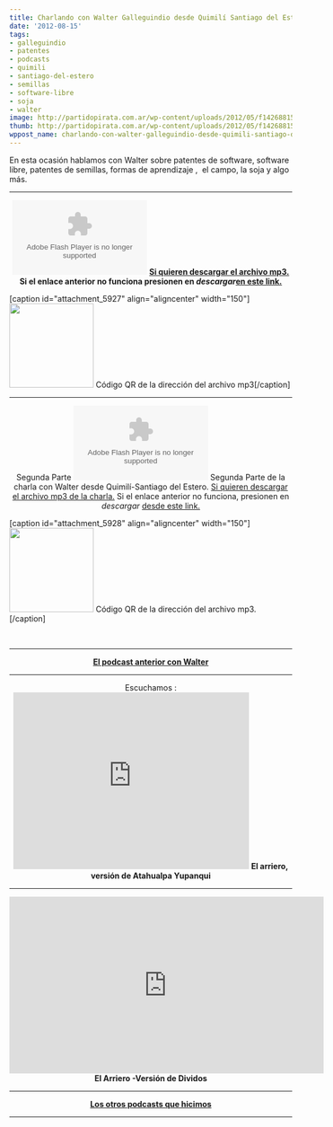 ```yaml
---
title: Charlando con Walter Galleguindio desde Quimilí Santiago del Estero
date: '2012-08-15'
tags:
- galleguindio
- patentes
- podcasts
- quimili
- santiago-del-estero
- semillas
- software-libre
- soja
- walter
image: http://partidopirata.com.ar/wp-content/uploads/2012/05/f142688152.jpg
thumb: http://partidopirata.com.ar/wp-content/uploads/2012/05/f142688152-150x150.jpg
wppost_name: charlando-con-walter-galleguindio-desde-quimili-santiago-del-estero
---
```


En esta ocasión hablamos con Walter sobre patentes de software, software libre, patentes de semillas, formas de aprendizaje ,  el campo, la soja y algo más.

<hr />
<p style="text-align: center;"><object id="player1377578" width="240" height="133" classid="clsid:d27cdb6e-ae6d-11cf-96b8-444553540000" codebase="http://download.macromedia.com/pub/shockwave/cabs/flash/swflash.cab#version=6,0,40,0"><param name="AllowScriptAccess" value="always" /><param name="allowFullScreen" value="true" /><param name="wmode" value="transparent" /><param name="src" value="http://www.ivoox.com/playerivoox_ee_1377578_1.html" /><param name="allowfullscreen" value="true" /><param name="allowscriptaccess" value="always" /><embed id="player1377578" width="240" height="133" type="application/x-shockwave-flash" src="http://www.ivoox.com/playerivoox_ee_1377578_1.html" AllowScriptAccess="always" allowFullScreen="true" wmode="transparent" allowfullscreen="true" allowscriptaccess="always" /></object>
<strong><a href="http://www.ivoox.com/charlando-galleguindio-walter-desde-quimili-santiago-del-estero_md_1377578_1.mp3" target="_blank">Si quieren descargar el archivo mp3.</a></strong>
<strong> Si el enlace anterior no funciona presionen en <em>descargar</em><a href="http://www.ivoox.com/charlando-galleguindio-walter-desde-quimili-santiago-del-estero-audios-mp3_rf_1377578_1.html" target="_blank">en este link.</a></strong></p>


[caption id="attachment_5927" align="aligncenter" width="150"]<a href="http://partidopirata.com.ar/wp-content/uploads/2012/08/chart4.png"><img class="size-full wp-image-5927" title="chart" src="http://partidopirata.com.ar/wp-content/uploads/2012/08/chart4.png" alt="" width="150" height="150" /></a> Código QR de la dirección del archivo mp3[/caption]

<hr />

<center>Segunda Parte
<object id="player1377609" width="240" height="133" classid="clsid:d27cdb6e-ae6d-11cf-96b8-444553540000" codebase="http://download.macromedia.com/pub/shockwave/cabs/flash/swflash.cab#version=6,0,40,0"><param name="AllowScriptAccess" value="always" /><param name="allowFullScreen" value="true" /><param name="wmode" value="transparent" /><param name="src" value="http://www.ivoox.com/playerivoox_ee_1377609_1.html" /><param name="allowfullscreen" value="true" /><param name="allowscriptaccess" value="always" /><embed id="player1377609" width="240" height="133" type="application/x-shockwave-flash" src="http://www.ivoox.com/playerivoox_ee_1377609_1.html" AllowScriptAccess="always" allowFullScreen="true" wmode="transparent" allowfullscreen="true" allowscriptaccess="always" /></object>
Segunda Parte de la charla con Walter desde Quimilí-Santiago del Estero.
<a href="http://www.ivoox.com/charlando-galleguindio-walter-desde-quimili-santiago-del-estero_md_1377609_1.mp3" target="_blank">Si quieren descargar el archivo mp3 de la charla.</a>
Si el enlace anterior no funciona, presionen en <em>descargar</em> <a href="http://www.ivoox.com/charlando-galleguindio-walter-desde-quimili-santiago-del-estero-audios-mp3_rf_1377609_1.html" target="_blank">desde este link.</a></center>

[caption id="attachment_5928" align="aligncenter" width="150"]<a href="http://partidopirata.com.ar/wp-content/uploads/2012/08/chart5.png"><img class="size-full wp-image-5928" title="chart" src="http://partidopirata.com.ar/wp-content/uploads/2012/08/chart5.png" alt="" width="150" height="150" /></a> Código QR de la dirección del archivo mp3.[/caption]

&nbsp;

<hr />
<p style="text-align: center;"><strong><a href="http://partidopirata.com.ar/4351/podcast-desde-quimili-santiago-del-estero-con-walter-galleguindio-un-partido-pirata-en-santiago">El podcast anterior con Walter</a></strong></p>


<hr />

<center>Escuchamos :
<iframe src="http://www.youtube.com/embed/qWOnPkMxMkI" frameborder="0" width="420" height="315"></iframe>
<strong>El arriero, versión de Atahualpa Yupanqui</strong></center>

<hr />
<p style="text-align: center;"><iframe src="http://www.youtube.com/embed/_xuypFDoi1o" frameborder="0" width="560" height="315"></iframe>
<strong>El Arriero -Versión de Dividos</strong></p>


<hr />
<p style="text-align: center;"><strong><a href="http://partidopirata.com.ar/857/indice-con-los-podcast-del-partido-pirata-argentino">Los otros podcasts que hicimos</a></strong></p>


<hr />
